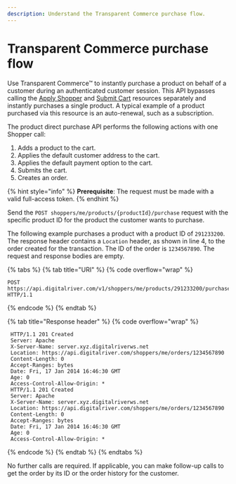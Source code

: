 ```yaml
---
description: Understand the Transparent Commerce purchase flow.
---
```


# Transparent Commerce purchase flow

Use Transparent Commerce™ to instantly purchase a product on behalf of a customer during an authenticated customer session. This API bypasses calling the [Apply Shopper](https://www.digitalriver.com/docs/commerce-api-reference/#tag/Apply-Shopper) and [Submit Cart](https://www.digitalriver.com/docs/commerce-api-reference/#tag/Submit-Cart) resources separately and instantly purchases a single product. A typical example of a product purchased via this resource is an auto-renewal, such as a subscription.

The product direct purchase API performs the following actions with one Shopper call:

1. Adds a product to the cart.
2. Applies the default customer address to the cart.
3. Applies the default payment option to the cart.
4. Submits the cart.
5. Creates an order.

{% hint style="info" %}
**Prerequisite**: The request must be made with a valid full-access token.
{% endhint %}

Send the `POST shoppers/me/products/{productId}/purchase` request with the specific product ID for the product the customer wants to purchase.&#x20;

The following example purchases a product with a product ID of `291233200`. The response header contains a `Location` header, as shown in line 4, to the order created for the transaction. The ID of the order is `1234567890`. The request and response bodies are empty.

{% tabs %}
{% tab title="URI" %}
{% code overflow="wrap" %}
```http
POST https://api.digitalriver.com/v1/shoppers/me/products/291233200/purchase HTTP/1.1
```
{% endcode %}
{% endtab %}

{% tab title="Response header" %}
{% code overflow="wrap" %}
```
 HTTP/1.1 201 Created
 Server: Apache
 X-Server-Name: server.xyz.digitalriverws.net
 Location: https://api.digitalriver.com/shoppers/me/orders/1234567890
 Content-Length: 0
 Accept-Ranges: bytes
 Date: Fri, 17 Jan 2014 16:46:30 GMT
 Age: 0
 Access-Control-Allow-Origin: *
 HTTP/1.1 201 Created
 Server: Apache
 X-Server-Name: server.xyz.digitalriverws.net
 Location: https://api.digitalriver.com/shoppers/me/orders/1234567890
 Content-Length: 0
 Accept-Ranges: bytes
 Date: Fri, 17 Jan 2014 16:46:30 GMT
 Age: 0
 Access-Control-Allow-Origin: *
```
{% endcode %}
{% endtab %}
{% endtabs %}

No further calls are required. If applicable, you can make follow-up calls to get the order by its ID or the order history for the customer.
